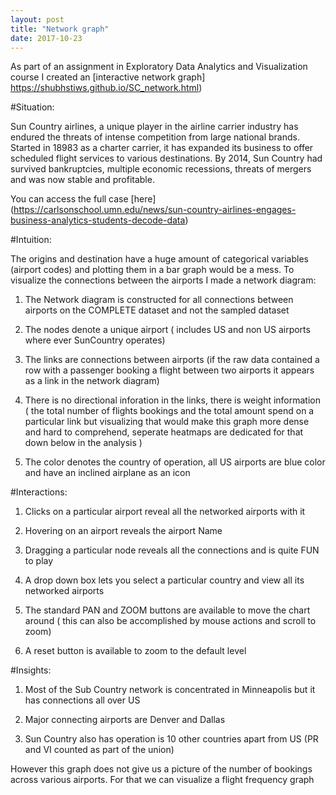 ```yaml
---
layout: post
title: "Network graph"
date: 2017-10-23
---
```


As part of an assignment in Exploratory Data Analytics and Visualization course I created an [interactive network graph] https://shubhstiws.github.io/SC_network.html)

#Situation:

Sun Country airlines, a unique player in the airline carrier industry has endured the threats of intense competition from large national brands. Started in 18983 as a charter carrier, it has expanded its business to offer scheduled flight services to various destinations. By 2014, Sun Country had survived bankruptcies, multiple economic recessions, threats of mergers and was now stable and profitable.

You can access the full case [here] (https://carlsonschool.umn.edu/news/sun-country-airlines-engages-business-analytics-students-decode-data)

#Intuition:

The origins and destination have a huge amount of categorical variables (airport codes) and plotting them in a bar graph would be a mess. To visualize the connections between the airports I made a network diagram:

1. The Network diagram is constructed for all connections between airports on the COMPLETE dataset and not the sampled dataset

2. The nodes denote a unique airport ( includes US and non US airports where ever SunCountry operates)

3. The links are connections between airports (if the raw data contained a row with a passenger booking a flight between two airports it appears as a link in the network diagram)

4. There is no directional inforation in the links, there is weight information ( the total number of flights bookings and the total amount spend on a particular link but visualizing that would make this graph more dense and hard to comprehend, seperate heatmaps are dedicated for that down below in the analysis )

5. The color denotes the country of operation, all US airports are blue color and have an inclined airplane as an icon

#Interactions:

1. Clicks on a particular airport reveal all the networked airports with it

2. Hovering on an airport reveals the airport Name

3. Dragging a particular node reveals all the connections and is quite FUN to play

4. A drop down box lets you select a particular country and view all its networked airports

5. The standard PAN and ZOOM buttons are available to move the chart around ( this can also be accomplished by mouse actions and scroll to zoom)

6. A reset button is available to zoom to the default level

#Insights:

1. Most of the Sub Country network is concentrated in Minneapolis but it has connections all over US

2. Major connecting airports are Denver and Dallas

3. Sun Country also has operation is 10 other countries apart from US (PR and VI counted as part of the union)

However this graph does not give us a picture of the number of bookings across various airports. For that we can visualize a flight frequency graph
